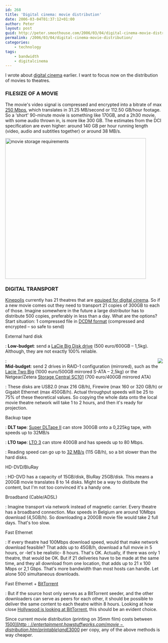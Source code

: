 ```yaml
---
id: 268
title: 'Digital cinema: movie distribution'
date: 2006-03-04T01:37:12+01:00
author: Peter
layout: post
guid: http://peter.smoothouse.com/2006/03/04/digital-cinema-movie-distribution/
permalink: /2006/03/04/digital-cinema-movie-distribution/
categories:
    - technology
tags:
    - bandwidth
    - digitalcinema
---
```

I wrote about [digital cinema](https://blog.forret.com/blog/2005/07/digital-cinema-one-step-closer.html) earlier. I want to focus now on the distribution of movies to theatres.

### FILESIZE OF A MOVIE

The movie's video signal is compressed and encrypted into a bitrate of max [250 Mbps](https://toolstud.io/data/bandwidth.php?speed=250&speed_unit=Mbps&compare=cinema&title=DCP+Cinema+2K+p24+-+max+bitrate%3A+250+Mbps), which translates in 31.25 MB/second or 112.50 GB/hour footage. So a &#8216;short' 90-minute movie is something like 170GB, and a 2h30 movie, with some audio thrown in, is more like 300 GB. The estimates from the DCI specification are even higher: around 140 GB per hour running length (video, audio and subtitles together) or around 38 MB/s.  

[<img alt="movie storage requirements" src="http://static.flickr.com/41/100762737_2309faef14.jpg" width="450" />](http://www.flickr.com/photos/pforret/100762737/ "Photo Sharing")  


### DIGITAL TRANSPORT

[Kinepolis](http://www.kinepolis.com/) currently has 21 theatres that are [equiped for digital cinema](http://investors.kinepolis.com//index.cfm?PageID=15861). So if a new movie comes out they need to transport 21 copies of 300GB to each of those. Imagine somewhere in the future a large distributor has to distribute 500 copies, preferably in less than a day. What are the options?  
Start situation: 1 compressed file in [DCDM format](/blog/2005/07/digital-cinema-one-step-closer.html) (compressed and encrypted &#8211; so safe to send)

External hard disk </p> 
:   **Low-budget**: send a [LaCie Big Disk drive](http://www.lacie.com/be/products/product.htm?pid=10117) (500 euro/600GB &#8211; 1,5kg). Although, they are not exactly 100% reliable. </p> 
:<img style="float: right" src="http://us3.pixagogo.com/S5Z6HBQ!pXO5Ww3Ux0ogl-izn0MsHB84AmNXAXo8ZcU!AkjBBsDLa1HuBeoGnRz2impsWrs1V7h8BnDDgG2QmArjaF0NoGJdawYtdWQaXdoO-LcXcgEFdgHXPGtuhROC3F2Dqy1lXCwd8_/netgear.jpg" />  
    **Mid-budget**: send 2 drives in RAID-1 configuration (mirrored), such as the [Lacie Two Big](http://www.lacie.com/be/products/product.htm?pid=10490) (1000 euro/500GB mirrored S-ATA &#8211; 2,5kg) or the Netgear/Zetera [Storage Central SC101](/2006/07/netgear-sc-101-urgent-support-required/) (700 euro/400GB mirrored ATA) </p> 
:   These disks are USB2.0 (max 216 GB/h), Firewire (max 160 or 320 GB/h) or Gigabit Ethernet (max 450GB/h). Actual throughput speeds will be 25 to 75% of these theoretical values. So copying the whole data onto the local movie theatre network will take 1 to 2 hours, and then it's ready for projection. </p> 

Backup tape </p> 
:   **DLT tape**: [Super DLTape II](http://www.dlttape.com/DLTtape/Products/Media/Super+DLTtape+II.htm) can store 300GB onto a 0,225kg tape, with speeds up to 32MB/s </p> 
:   **LTO tape**: [LTO 3](http://searchstorage.techtarget.com/qna/0,289202,sid5_gci991660,00.html) can store 400GB and has speeds up to 80 Mbps. </p> 
:   Reading speed can go up to [32 MB/s](http://www.forret.com/tools/bandwidth.asp?speed=32&unit=MB%2Fs) (115 GB/h), so a bit slower than the hard disks. </p> 

HD-DVD/BluRay </p> 
:   HD-DVD has a capacity of 15GB/disk, BluRay 25GB/disk. This means a 200GB movie translates 8 to 14 disks. Might be a way to distibute the content, but I'm not too convinced it's a handy one. </p> 

Broadband (Cable/ADSL) </p> 
:   Imagine transport via network instead of magnetic carrier. Every theatre has a broadband connection. Max speeds in Belgium are around 10Mbps download (4,5GB/h). So downloading a 200GB movie file would take 2 full days. That's too slow. </p> 

Fast Ethernet </p> 
:   If every theatre had 100Mbps download speed, would that make network download feasible? That adds up to 45GB/h, download a full movie in 5 hours, or -let's be realistic- 8 hours. That's OK. Actually, if there was only 1 theatre, that would be OK. But if 21 deliveries have to be made at the same time, and they all download from one location, that adds up to 21 x 100 Mbps or 2,1 Gbps. That's more bandwidth than most hosts can handle. Let alone 500 simultaneous downloads. </p> 

Fast Ethernet + [BitTorrent](http://www.bittorrent.com/guide.html) </p> 
:   But if the source host only serves as a BitTorrent seeder, and the other downloaders can serve as peers for each other, it should be possible to deliver the same content to each theatre within 8 hours. Looking at how close [Hollywood is looking at BitTorrent](http://money.cnn.com/2005/10/19/technology/bittorrent/), this should be an evident choice. 

Since current movie distribution (printing on 35mm film) costs between [$1500](http://entertainment.howstuffworks.com/movie-distribution.htm/printable) and [$3000](http://www.ida.gov.sg/idaweb/media/PressRelease_LeadStory_Main.jsp?leadStoryId=L83) per copy, any of the above methods is way cheaper.
